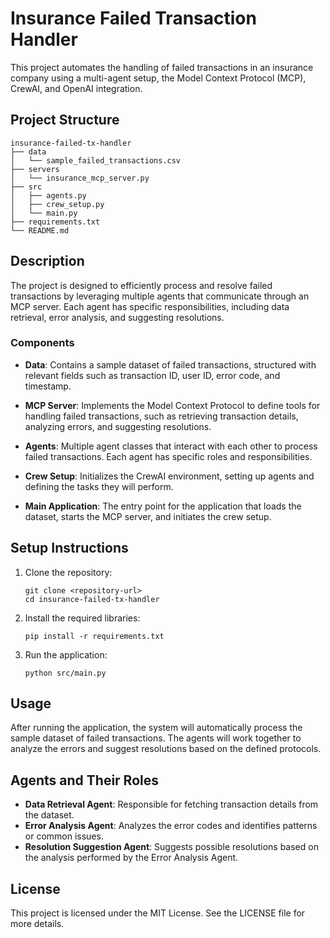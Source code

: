 # Insurance Failed Transaction Handler

This project automates the handling of failed transactions in an insurance company using a multi-agent setup, the Model Context Protocol (MCP), CrewAI, and OpenAI integration.

## Project Structure

```
insurance-failed-tx-handler
├── data
│   └── sample_failed_transactions.csv
├── servers
│   └── insurance_mcp_server.py
├── src
│   ├── agents.py
│   ├── crew_setup.py
│   └── main.py
├── requirements.txt
└── README.md
```

## Description

The project is designed to efficiently process and resolve failed transactions by leveraging multiple agents that communicate through an MCP server. Each agent has specific responsibilities, including data retrieval, error analysis, and suggesting resolutions.

### Components

- **Data**: Contains a sample dataset of failed transactions, structured with relevant fields such as transaction ID, user ID, error code, and timestamp.
  
- **MCP Server**: Implements the Model Context Protocol to define tools for handling failed transactions, such as retrieving transaction details, analyzing errors, and suggesting resolutions.

- **Agents**: Multiple agent classes that interact with each other to process failed transactions. Each agent has specific roles and responsibilities.

- **Crew Setup**: Initializes the CrewAI environment, setting up agents and defining the tasks they will perform.

- **Main Application**: The entry point for the application that loads the dataset, starts the MCP server, and initiates the crew setup.

## Setup Instructions

1. Clone the repository:
   ```
   git clone <repository-url>
   cd insurance-failed-tx-handler
   ```

2. Install the required libraries:
   ```
   pip install -r requirements.txt
   ```

3. Run the application:
   ```
   python src/main.py
   ```

## Usage

After running the application, the system will automatically process the sample dataset of failed transactions. The agents will work together to analyze the errors and suggest resolutions based on the defined protocols.

## Agents and Their Roles

- **Data Retrieval Agent**: Responsible for fetching transaction details from the dataset.
- **Error Analysis Agent**: Analyzes the error codes and identifies patterns or common issues.
- **Resolution Suggestion Agent**: Suggests possible resolutions based on the analysis performed by the Error Analysis Agent.

## License

This project is licensed under the MIT License. See the LICENSE file for more details.